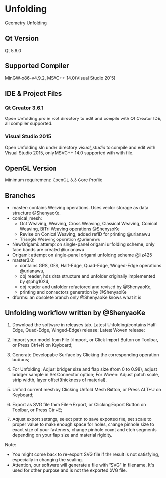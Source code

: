 # Unfolding
Geometry Unfolding
## Qt Version
Qt 5.6.0

## Supported Compiler
MinGW-x86-v4.9.2, MSVC++ 14.0(Visual Studio 2015)

## IDE & Project Files
### Qt Creator 3.6.1
Open Unfolding.pro in root directory to edit and compile with Qt Creator IDE, all compiler supported.
### Visual Studio 2015
Open Unfolding.sln under directory _visual_studio_  to compile and edit with Visual Studio 2015, only MSVC++ 14.0 supported with with file.

## OpenGL Version
Minimum requirement: OpenGL 3.3 Core Profile

## Branches
- master: contains Weaving operations. Uses vector storage as data structure @ShenyaoKe.
- conical_mesh: 
  - Oct Weaving, Weaving, Cross Weaving, Classical Weaving, Conical Weaving, BiTri Weaving operations @ShenyaoKe
  - Revise on Conical Weaving, added refID for printing @urianawu
  - Triangle Weaving operation @urianawu
- NewOrigami: attempt on single-panel origami unfolding scheme, only face bands are created @urianawu
- Origami: attempt on single-panel origami unfolding scheme @liz425
- master3.0: 
  - contains GRS, GES, Half-Edge, Quad-Edge, Winged-Edge operations @urianawu, 
  - obj reader, hds data structure and unfolder originally implemented by @phg1024, 
  - obj reader and unfolder refactored and revised by @ShenyaoKe, 
  - printing and connectors generation by @ShenyaoKe
- dforms: an obsolete branch only @ShenyaoKe knows what it is

## Unfolding workflow written by @ShenyaoKe

1. Download the software in releases tab.
Latest Unfolding(contains Half-Edge, Quad-Edge, Winged-Edge) release:
Latest Woven release:

2. Import your model from File->Import, or Click Import Button on Toolbar, or Press Ctrl+N on Keyboard;
3. Generate Developable Surface by Clicking the corresponding operation buttons;
4. For Unfolding: Adjust bridger size and flap size (from 0 to 0.98), adjust bridger sample in Set Connector option; For Woven: Adjust patch scale, strip width, layer offset(thickness of material).
5. Unfold current mesh by Clicking Unfold Mesh Button, or Press ALT+U on Keyboard;
6. Export as SVG file from File->Export, or Clicking Export Button on Toolbar, or Press Ctrl+E;
7. Adjust export settings, select path to save exported file, set scale to proper value to make enough space for holes, change pinhole size to exact size of your fasteners, change pinhole count and etch segments depending on your flap size and material rigidity.

Note:
- You might come back to re-export SVG file if the result is not satisfying, especially in changing the scaling. 
- Attention, our software will generate a file with "SVG" in filename. It's used for other purpose and is not the exported SVG file. 

